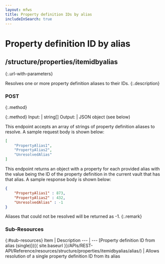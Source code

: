 ```yaml
---
layout: mfws
title: Property definition IDs by alias
includeInSearch: true
---
```


# Property definition ID by alias

## /structure/properties/itemidbyalias
{:.url-with-parameters}

Resolves one or more property definition aliases to their IDs.
{:.description}

### POST
{:.method}

{:.method}
Input: | string[]
Output: | JSON object (see below)

This endpoint accepts an array of strings of property definition aliases to resolve.  A sample request body is shown below:

```json
[
	"PropertyAlias1",
	"PropertyAlias2",
	"UnresolvedAlias"
]
```

This endpoint returns an object with a property for each provided alias with the value being the ID of the property definition in the current vault that has that alias.  A sample response body is shown below:

```json
{
	"PropertyAlias1" : 873,
	"PropertyAlias2" : 432,
	"UnresolvedAlias" : -1
}
```

Aliases that could not be resolved will be returned as -1.
{:.remark}

### Sub-Resources

{:#sub-resources}
Item | Description
--- | ---
[Property definition ID from alias (single)]({{ site.baseurl }}/APIs/REST-API/Reference/resources/structure/properties/itemidbyalias/alias/) | Allows resolution of a single property definition ID from its alias